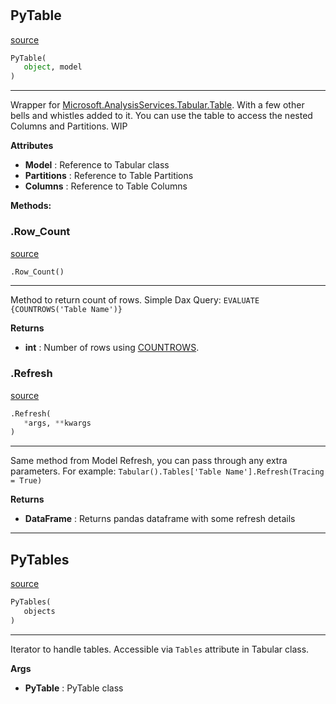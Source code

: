 #


## PyTable
[source](https://github.com/Curts0/PyTabular\blob\master\pytabular/table.py\#L13)
```python 
PyTable(
   object, model
)
```


---
Wrapper for [Microsoft.AnalysisServices.Tabular.Table](https://learn.microsoft.com/en-us/dotnet/api/microsoft.analysisservices.tabular.table?view=analysisservices-dotnet).
With a few other bells and whistles added to it. You can use the table to access the nested Columns and Partitions. WIP


**Attributes**

* **Model**  : Reference to Tabular class
* **Partitions**  : Reference to Table Partitions
* **Columns**  : Reference to Table Columns



**Methods:**


### .Row_Count
[source](https://github.com/Curts0/PyTabular\blob\master\pytabular/table.py\#L36)
```python
.Row_Count()
```

---
Method to return count of rows. Simple Dax Query:
`EVALUATE {COUNTROWS('Table Name')}`


**Returns**

* **int**  : Number of rows using [COUNTROWS](https://learn.microsoft.com/en-us/dax/countrows-function-dax).


### .Refresh
[source](https://github.com/Curts0/PyTabular\blob\master\pytabular/table.py\#L45)
```python
.Refresh(
   *args, **kwargs
)
```

---
Same method from Model Refresh, you can pass through any extra parameters. For example:
`Tabular().Tables['Table Name'].Refresh(Tracing = True)`

**Returns**

* **DataFrame**  : Returns pandas dataframe with some refresh details


----


## PyTables
[source](https://github.com/Curts0/PyTabular\blob\master\pytabular/table.py\#L54)
```python 
PyTables(
   objects
)
```


---
Iterator to handle tables. Accessible via `Tables` attribute in Tabular class.


**Args**

* **PyTable**  : PyTable class

